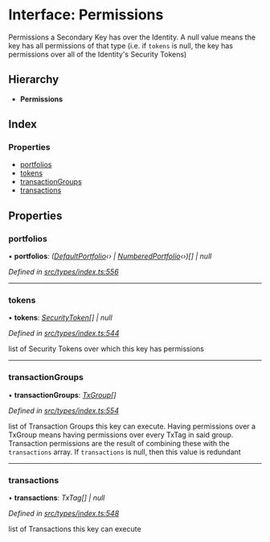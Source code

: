 # Interface: Permissions

Permissions a Secondary Key has over the Identity. A null value means the key has
  all permissions of that type (i.e. if `tokens` is null, the key has permissions over all
  of the Identity's Security Tokens)

## Hierarchy

* **Permissions**

## Index

### Properties

* [portfolios](permissions.md#portfolios)
* [tokens](permissions.md#tokens)
* [transactionGroups](permissions.md#transactiongroups)
* [transactions](permissions.md#transactions)

## Properties

###  portfolios

• **portfolios**: *([DefaultPortfolio](../classes/defaultportfolio.md)‹› | [NumberedPortfolio](../classes/numberedportfolio.md)‹›)[] | null*

*Defined in [src/types/index.ts:556](https://github.com/PolymathNetwork/polymesh-sdk/blob/05b527a2/src/types/index.ts#L556)*

___

###  tokens

• **tokens**: *[SecurityToken](../classes/securitytoken.md)[] | null*

*Defined in [src/types/index.ts:544](https://github.com/PolymathNetwork/polymesh-sdk/blob/05b527a2/src/types/index.ts#L544)*

list of Security Tokens over which this key has permissions

___

###  transactionGroups

• **transactionGroups**: *[TxGroup](../enums/txgroup.md)[]*

*Defined in [src/types/index.ts:554](https://github.com/PolymathNetwork/polymesh-sdk/blob/05b527a2/src/types/index.ts#L554)*

list of Transaction Groups this key can execute. Having permissions over a TxGroup
  means having permissions over every TxTag in said group. Transaction permissions are the result of
  combining these with the `transactions` array. If `transactions` is null, then this value is redundant

___

###  transactions

• **transactions**: *TxTag[] | null*

*Defined in [src/types/index.ts:548](https://github.com/PolymathNetwork/polymesh-sdk/blob/05b527a2/src/types/index.ts#L548)*

list of Transactions this key can execute
